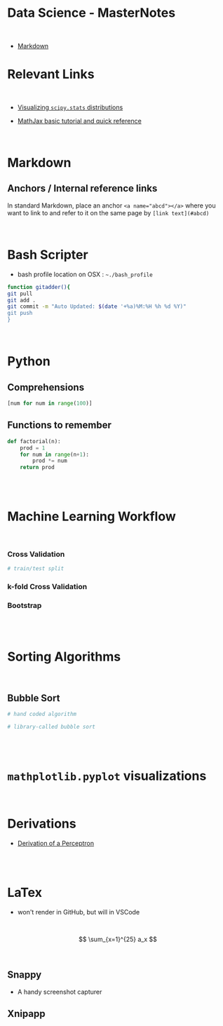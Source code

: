 # Data Science - MasterNotes
<br />

*   [Markdown](#markdown)

# Relevant Links

<br />

* [Visualizing `scipy.stats` distributions](https://stackoverflow.com/questions/37559470/what-do-all-the-distributions-available-in-scipy-stats-look-like)

* [MathJax basic tutorial and quick reference](https://math.meta.stackexchange.com/questions/5020/mathjax-basic-tutorial-and-quick-reference)

<br />

# <a name="markdown">Markdown</a>

## Anchors / Internal reference links

In standard Markdown, place an anchor `<a name="abcd"></a>` where you want to link to and refer to it on the same page by `[link text](#abcd)`

<br />


# Bash Scripter
* bash profile location on OSX : `~./bash_profile`

```bash
function gitadder(){
git pull
git add .
git commit -m "Auto Updated: $(date '+%a)%M:%H %h %d %Y)"
git push
}
```

<br />


# Python

## Comprehensions

```python
[num for num in range(100)]
```

## Functions to remember

```python
def factorial(n):
    prod = 1
    for num in range(n+1):
        prod *= num
    return prod
```

<br />
<br />

# Machine Learning Workflow

<br />

### Cross Validation

```python
# train/test split
```

### k-fold Cross Validation

### Bootstrap

<br />
<br />

# Sorting Algorithms 

<br />

## Bubble Sort

```python
# hand coded algorithm
```

```python
# library-called bubble sort
```
<br />
<br />


# `mathplotlib.pyplot` visualizations

<br />


# Derivations
* [Derivation of a Perceptron]()


<br />
<br />

# LaTex
* won't render in GitHub, but will in VSCode

<br />

$$
\sum_{x=1}^{25} a_x
$$

<br />


## Snappy

* A handy screenshot capturer

## Xnipapp
